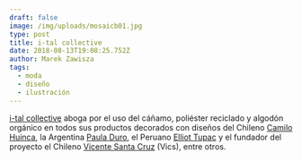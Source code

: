 ```yaml
---
draft: false
image: /img/uploads/mosaicb01.jpg
type: post
title: i-tal collective
date: 2018-08-13T19:08:25.752Z
author: Marek Zawisza
tags:
  - moda
  - diseño
  - ilustración
---
```

[i-tal collective](https://www.italcollective.com) aboga por el uso del cáñamo, poliéster reciclado y algodón orgánico en todos sus productos decorados con diseños del Chileno [Camilo Huinca](http://camilohuinca.com), la Argentina [Paula Duro](http://www.pauladuro.com), el Peruano [Elliot Tupac](http://www.elliottupac.com) y el fundador del proyecto el Chileno [Vicente Santa Cruz](http://www.italcollective.com) (Vics), entre otros.
